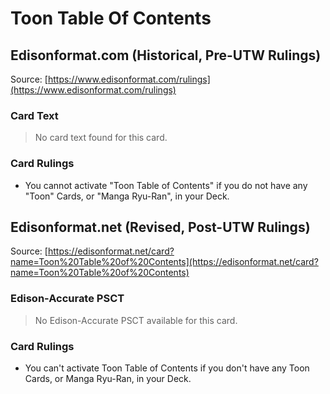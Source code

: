 # Toon Table Of Contents

## Edisonformat.com (Historical, Pre-UTW Rulings)

Source: [https://www.edisonformat.com/rulings](https://www.edisonformat.com/rulings)

### Card Text

> No card text found for this card.

### Card Rulings

*   You cannot activate "Toon Table of Contents" if you do not have any "Toon" Cards, or "Manga Ryu-Ran", in your Deck.

## Edisonformat.net (Revised, Post-UTW Rulings)

Source: [https://edisonformat.net/card?name=Toon%20Table%20of%20Contents](https://edisonformat.net/card?name=Toon%20Table%20of%20Contents)

### Edison-Accurate PSCT

> No Edison-Accurate PSCT available for this card.

### Card Rulings

*   You can't activate Toon Table of Contents if you don't have any Toon Cards, or Manga Ryu-Ran, in your Deck.
            